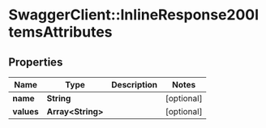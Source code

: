 # SwaggerClient::InlineResponse200ItemsAttributes

## Properties
Name | Type | Description | Notes
------------ | ------------- | ------------- | -------------
**name** | **String** |  | [optional] 
**values** | **Array&lt;String&gt;** |  | [optional] 


